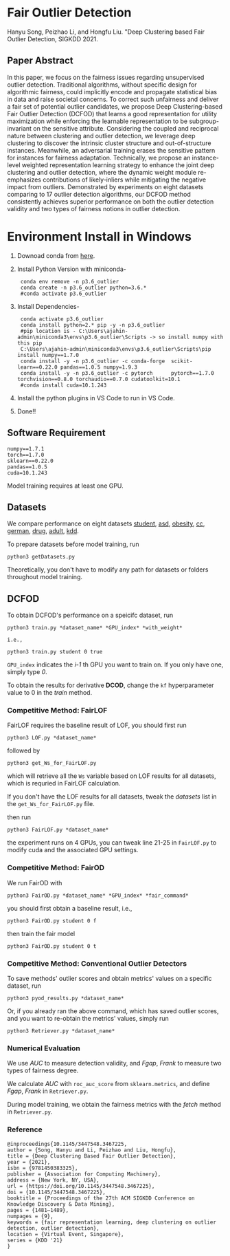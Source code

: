 # Fair Outlier Detection
Hanyu Song, Peizhao Li, and Hongfu Liu. "Deep Clustering based Fair Outlier Detection, SIGKDD 2021.

## Paper Abstract
In this paper, we focus on the fairness issues regarding unsupervised outlier detection. Traditional algorithms, without specific design for algorithmic fairness, could implicitly encode and propagate statistical bias in data and raise societal concerns. To correct such unfairness and deliver a fair set of potential outlier candidates, we propose Deep Clustering-based Fair Outlier Detection (DCFOD) that learns a good representation for utility maximization while enforcing the learnable representation to be subgroup-invariant on the sensitive attribute. Considering the coupled and reciprocal nature between clustering and outlier detection, we leverage deep clustering to discover the intrinsic cluster structure and out-of-structure instances. Meanwhile, an adversarial training erases the sensitive pattern for instances for fairness adaptation. Technically, we propose an instance-level weighted representation learning strategy to enhance the joint deep clustering and outlier detection, where the dynamic weight module re-emphasizes contributions of likely-inliers while mitigating the negative impact from outliers. Demonstrated by experiments on eight datasets comparing to 17 outlier detection algorithms, our DCFOD method consistently achieves superior performance on both the outlier detection validity and two types of fairness notions in outlier detection.

# Environment Install in Windows

1. Downoad conda from [here](https://repo.anaconda.com/miniconda/Miniconda3-latest-Windows-x86_64.exe).

2. Install Python Version with miniconda-
   
        conda env remove -n p3.6_outlier
        conda create -n p3.6_outlier python=3.6.*
        #conda activate p3.6_outlier

3. Install Dependencies-

        conda activate p3.6_outlier
        conda install python=2.* pip -y -n p3.6_outlier
        #pip location is - C:\Users\ajahin-admin\miniconda3\envs\p3.6_outlier\Scripts -> so install numpy with this pip
        C:\Users\ajahin-admin\miniconda3\envs\p3.6_outlier\Scripts\pip install numpy==1.7.0
        conda install -y -n p3.6_outlier -c conda-forge  scikit-learn==0.22.0 pandas==1.0.5 numpy=1.9.3 
        conda install -y -n p3.6_outlier -c pytorch      pytorch==1.7.0 torchvision==0.8.0 torchaudio==0.7.0 cudatoolkit=10.1
        #conda install cuda=10.1.243

4. Install the python plugins in VS Code to run in VS Code.
5. Done!!

## Software Requirement
```
numpy==1.7.1
torch==1.7.0
sklearn==0.22.0
pandas==1.0.5
cuda=10.1.243
```

Model training requires at least one GPU.

## Datasets
We compare performance on eight datasets [student](https://archive.ics.uci.edu/ml/datasets/student%2Bperformance), [asd](https://archive.ics.uci.edu/ml/datasets/Autism+Screening+Adult), [obesity](https://archive.ics.uci.edu/ml/datasets/Estimation+of+obesity+levels+based+on+eating+habits+and+physical+condition+), [cc](https://archive.ics.uci.edu/ml/datasets/default+of+credit+card+clients), [german](http://archive.ics.uci.edu/ml/datasets/South+German+Credit+%28UPDATE%29), [drug](https://archive.ics.uci.edu/ml/datasets/Drug+consumption+%28quantified%29), [adult](https://archive.ics.uci.edu/ml/datasets/adult), [kdd](https://archive.ics.uci.edu/ml/datasets/Census-Income+%28KDD%29).

To prepare datasets before model training, run
```
python3 getDatasets.py
```
Theoretically, you don't have to modify any path for datasets or folders throughout model training. 

## DCFOD 
To obtain DCFOD's performance on a speicifc dataset, run
```
python3 train.py *dataset_name* *GPU_index* *with_weight*

i.e., 

python3 train.py student 0 true
```
`GPU_index` indicates the *i-1* th GPU you want to train on. If you only have one, simply type *0*.

To obtain the results for derivative **DCOD**, change the `kf` hyperparameter value to 0 in the *train* method.

### Competitive Method: FairLOF
FairLOF requires the baseline result of LOF, you should first run
```
python3 LOF.py *dataset_name*
```
followed by
```
python3 get_Ws_for_FairLOF.py
```
which will retrieve all the `Ws` variable based on LOF results for all datasets, which is requried in FairLOF calculation.

If you don't have the LOF results for all datasets, tweak the *datasets* list in the `get_Ws_for_FairLOF.py` file.

then run
```
python3 FairLOF.py *dataset_name*
```
the experiment runs on 4 GPUs, you can tweak line 21-25 in `FairLOF.py` to modify cuda and the associated GPU settings.

### Competitive Method: FairOD
We run FairOD with
```
python3 FairOD.py *dataset_name* *GPU_index* *fair_command*
```
you should first obtain a baseline result, i.e., 
```
python3 FairOD.py student 0 f
```
then train the fair model
```
python3 FairOD.py student 0 t 
```
### Competitive Method: Conventional Outlier Detectors
To save methods' outlier scores and obtain metrics' values on a specific dataset, run
```
python3 pyod_results.py *dataset_name*
```
Or, if you already ran the above command, which has saved outlier scores, and you want to re-obtain the metrics' values, simply run
```
python3 Retriever.py *dataset_name*
```

### Numerical Evaluation
We use *AUC* to measure detection validity, and *Fgap*, *Frank* to measure two types of fairness degree. 

We calculate *AUC* with `roc_auc_score` from `sklearn.metrics`, and define *Fgap*, *Frank* in `Retriever.py`.

During model training, we obtain the fairness metrics with the *fetch* method in `Retriever.py`.


### Reference
```
@inproceedings{10.1145/3447548.3467225,
author = {Song, Hanyu and Li, Peizhao and Liu, Hongfu},
title = {Deep Clustering Based Fair Outlier Detection},
year = {2021},
isbn = {9781450383325},
publisher = {Association for Computing Machinery},
address = {New York, NY, USA},
url = {https://doi.org/10.1145/3447548.3467225},
doi = {10.1145/3447548.3467225},
booktitle = {Proceedings of the 27th ACM SIGKDD Conference on Knowledge Discovery & Data Mining},
pages = {1481–1489},
numpages = {9},
keywords = {fair representation learning, deep clustering on outlier detection, outlier detection},
location = {Virtual Event, Singapore},
series = {KDD '21}
}

```
